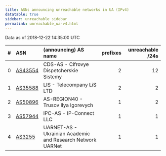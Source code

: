 ```yaml
---
title: ASNs announcing unreachable networks in UA (IPv4)
datatable: true
sidebar: unreachable_sidebar
permalink: unreachable_ua-v4.html
---
```


Data as of 2018-12-22 14:35:00 UTC


<div class="datatable-begin"></div>

|   # | ASN                                    | (announcing) AS name                                       |   prefixes |   unreachable /24s |
|----:|:---------------------------------------|:-----------------------------------------------------------|-----------:|-------------------:|
|   0 | [AS43554](unreachable_AS43554-v4.html) | CDS-AS - Cifrovye Dispetcherskie Sistemy                   |          2 |                 12 |
|   1 | [AS35588](unreachable_AS35588-v4.html) | LIS - Telecompany LiS LTD                                  |          2 |                  2 |
|   2 | [AS50896](unreachable_AS50896-v4.html) | AS-REGION40 - Trusov Ilya Igorevych                        |          1 |                  2 |
|   3 | [AS57944](unreachable_AS57944-v4.html) | IPC-AS - IP-Connect LLC                                    |          1 |                  1 |
|   4 | [AS3255](unreachable_AS3255-v4.html)   | UARNET-AS - Ukrainian Academic and Research Network UARNet |          1 |                  1 |

<div class="datatable-end"></div>